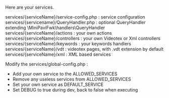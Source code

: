 
Here are your services.

services/{serviceName}/service-config.php : service configuration
services/{servicename}/QueryHandler.php : optional QueryHandler extending \MiniPaviFwk\handlers\QueryHandler
services/{serviceName}/actions : your own actions
services/{serviceName}/controllers : your own Videotex or Xml controllers
services/{serviceName}/keywords : your keywords handlers
services/{serviceName}/vdt : videotex pages, with .vdt extension by default
services/{serviceName}/xml : XML based services

Modify the services/global-config.php :
- Add your own service to the ALLOWED_SERVICES
- Remove any useless services from ALLOWED_SERVICES
- Set your own service as DEFAULT_SERVICE
- Set DEBUG to true during dev, back to false when executing
